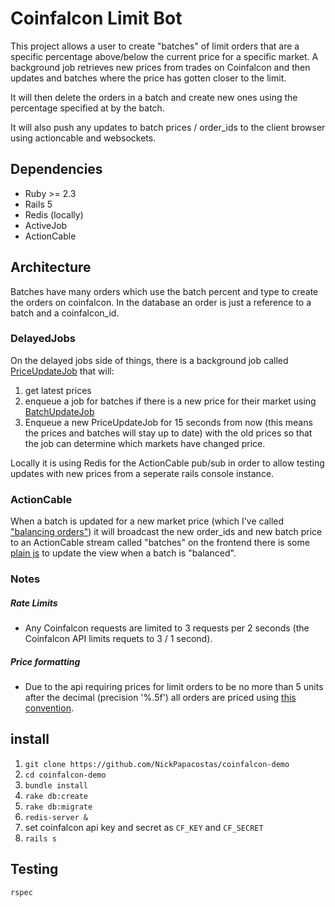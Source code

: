 # Coinfalcon Limit Bot

This project allows a user to create "batches" of limit orders that are a specific percentage above/below the current price for a specific market. A background job retrieves new prices from trades on Coinfalcon and then updates and batches where the price has gotten closer to the limit. 

It will then delete the orders in a batch and create new ones using the percentage specified at by the batch. 

It will also push any updates to batch prices / order_ids to the client browser using actioncable and websockets. 

## Dependencies

- Ruby >= 2.3
- Rails 5
- Redis (locally)
- ActiveJob
- ActionCable

## Architecture

Batches have many orders which use the batch percent and type to create the orders on coinfalcon. In the database an order is just a reference to a batch and a coinfalcon_id.

### DelayedJobs

On the delayed jobs side of things, there is a background job called [PriceUpdateJob](app/jobs/price_update_job.rb) that will:
  1. get latest prices
  2. enqueue a job for batches if there is a new price for their market using [BatchUpdateJob](app/jobs/batch_update_job.rb)
  3. Enqueue a new PriceUpdateJob for 15 seconds from now (this means the prices and batches will stay up to date) with the old prices so that the job can determine which markets have changed price. 

Locally it is using Redis for the ActionCable pub/sub in order to allow testing updates with new prices from a seperate rails console instance. 

### ActionCable

When a batch is updated for a new market price (which I've called ["balancing orders"](app/models/batch.rb#L53)) it will broadcast the new order_ids and new batch price to an ActionCable stream called "batches" on the frontend there is some [plain js](app/assets/javascripts/channels/batches_channel.rb) to update the view when a batch is "balanced". 

### Notes
 
##### Rate Limits
  - Any Coinfalcon requests are limited to 3 requests per 2 seconds (the Coinfalcon API limits requets to 3 / 1 second). 

##### Price formatting
  - Due to the api requiring prices for limit orders to be no more than 5 units after the decimal (precision '%.5f') all orders are priced using [this convention](app/models/order.rb#L6). 


## install

1. `git clone https://github.com/NickPapacostas/coinfalcon-demo`
2. `cd coinfalcon-demo`
3. `bundle install`
4. `rake db:create`
5. `rake db:migrate`
6. `redis-server &` 
7. set coinfalcon api key and secret as `CF_KEY` and `CF_SECRET`
8. `rails s` 


## Testing

`rspec` 

